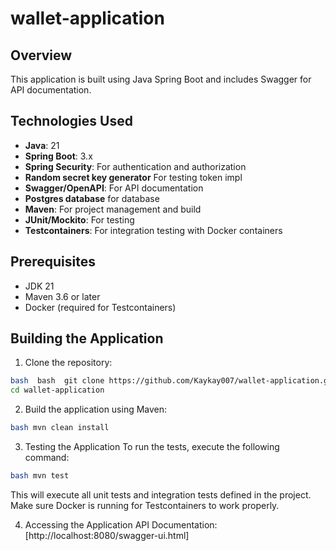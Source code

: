 # wallet-application


## Overview

This application is built using Java Spring Boot and includes Swagger for API documentation.

## Technologies Used

- **Java**: 21
- **Spring Boot**: 3.x
- **Spring Security**: For authentication and authorization
- **Random secret key generator** For testing token impl 
- **Swagger/OpenAPI**: For API documentation
- **Postgres database**  for database
- **Maven**: For project management and build
- **JUnit/Mockito**: For testing
- **Testcontainers**: For integration testing with Docker containers

## Prerequisites

- JDK 21
- Maven 3.6 or later
- Docker (required for Testcontainers)

## Building the Application

1. Clone the repository:


```bash
bash  bash  git clone https://github.com/Kaykay007/wallet-application.git
cd wallet-application
```
2. Build the application using Maven:
```bash
bash mvn clean install
```

3. Testing the Application
To run the tests, execute the following command:
```bash
bash mvn test
```

This will execute all unit tests and integration tests defined in the project. 
Make sure Docker is running for Testcontainers to work properly.

4. Accessing the Application
API Documentation: [http://localhost:8080/swagger-ui.html]


